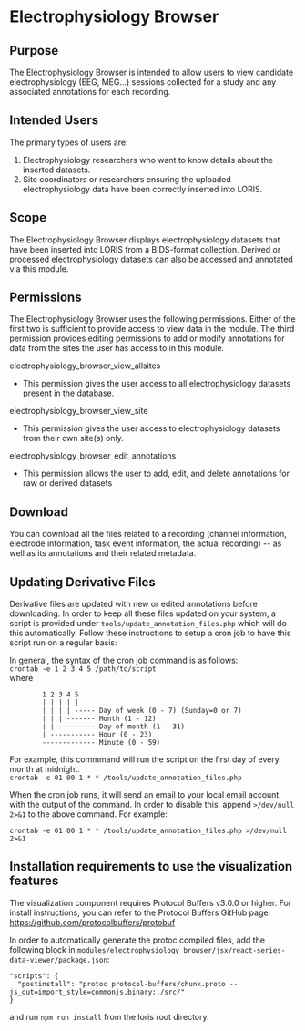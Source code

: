 # Electrophysiology Browser

## Purpose

The Electrophysiology Browser is intended to allow users to view candidate
electrophysiology (EEG, MEG...) sessions collected for a study and any associated
annotations for each recording.

## Intended Users

The primary types of users are:
1. Electrophysiology researchers who want to know details about the inserted datasets.
2. Site coordinators or researchers ensuring the uploaded electrophysiology data have
been correctly inserted into LORIS.

## Scope

The Electrophysiology Browser displays electrophysiology datasets that have been
inserted into LORIS from a BIDS-format collection. Derived or processed electrophysiology
datasets can also be accessed and annotated via this module.

## Permissions

The Electrophysiology Browser uses the following permissions. Either of the first two is 
sufficient to provide access to view data in the module. The third permission provides editing
permissions to add or modify annotations for data from the sites the user has access to in this module.

electrophysiology_browser_view_allsites
  - This permission gives the user access to all electrophysiology datasets present in the database.
  
electrophysiology_browser_view_site
  - This permission gives the user access to electrophysiology datasets from their own site(s) only.
  
electrophysiology_browser_edit_annotations
  - This permission allows the user to add, edit, and delete annotations for raw or derived datasets

## Download

You can download all the files related to a recording (channel information,
electrode information, task event information, the actual recording) -- as well as its annotations and their related metadata.

## Updating Derivative Files

Derivative files are updated with new or edited annotations before downloading. 
In order to keep all these files updated on your system, a script is provided under `tools/update_annotation_files.php` which will do this automatically. 
Follow these instructions to setup a cron job to have this script run on a regular basis:

In general, the syntax of the cron job command is as follows:   
`crontab -e 1 2 3 4 5 /path/to/script`     
where   
```
        1 2 3 4 5
        | | | | |
        | | | | ----- Day of week (0 - 7) (Sunday=0 or 7)
        | | | ------- Month (1 - 12)
        | | --------- Day of month (1 - 31)
        | ----------- Hour (0 - 23)
        ------------- Minute (0 - 59)
```

For example, this commmand will run the script on the first day of every month at midnight.     
`crontab -e 01 00 1 * * /tools/update_annotation_files.php`     

When the cron job runs, it will send an email to your local email account with the output of the command. 
In order to disable this, append `>/dev/null 2>&1` to the above command. For example:

`crontab -e 01 00 1 * * /tools/update_annotation_files.php >/dev/null 2>&1`

## Installation requirements to use the visualization features
The visualization component requires Protocol Buffers v3.0.0 or higher.
For install instructions, you can refer to the Protocol Buffers GitHub page: https://github.com/protocolbuffers/protobuf

In order to automatically generate the protoc compiled files, add the following block in `modules/electrophysiology_browser/jsx/react-series-data-viewer/package.json`: 
``` 
"scripts": {
  "postinstall": "protoc protocol-buffers/chunk.proto --js_out=import_style=commonjs,binary:./src/"
}
```
and run `npm run install` from the loris root directory.
